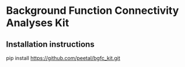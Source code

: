 # Background Function Connectivity Analyses Kit 

## Installation instructions
pip install https://github.com/peetal/bgfc_kit.git
